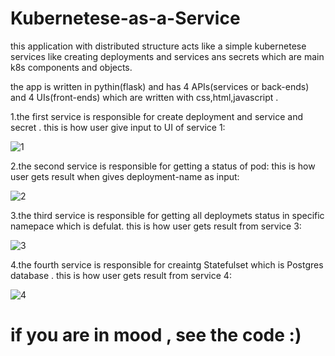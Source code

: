 # Kubernetese-as-a-Service


this application with distributed structure acts like a simple kubernetese services like creating deployments and services ans secrets which are main k8s components and objects.

the app is written in pythin(flask) and has 4 APIs(services or back-ends) and 4 UIs(front-ends) which are written with css,html,javascript .

1.the first service is responsible for create deployment and service and secret .
this is how user give input to UI of service 1:



![1](https://github.com/user-attachments/assets/f7e5f600-0c3c-49a1-aab8-41c9baecd5c4)


2.the second service is responsible for getting a status of pod:
this is how user gets result when gives deployment-name as input:




![2](https://github.com/user-attachments/assets/b3b5b996-fb3e-42df-9d8e-6fe96e9c9f05)



3.the third service is responsible for getting all deploymets status in specific namepace which is defulat.
this is how user gets result from service 3:



![3](https://github.com/user-attachments/assets/c34c94d3-7d23-4085-8ce9-b23e6c681593)



4.the fourth service is responsible for creaintg Statefulset which is Postgres database .
this is how user gets result from service 4:


![4](https://github.com/user-attachments/assets/41c87062-f59c-41d1-bbd7-1fceaf2b7686)


# if you are in mood , see the code :)
